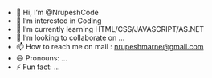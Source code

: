 - 👋 Hi, I’m @NrupeshCode
- 👀 I’m interested in Coding
- 🌱 I’m currently learning HTML/CSS/JAVASCRIPT/AS.NET
- 💞️ I’m looking to collaborate on ...
- 📫 How to reach me on mail : nrupeshmarne@gmail.com
- 😄 Pronouns: ...
- ⚡ Fun fact: ...

<!---
NrupeshCode/NrupeshCode is a ✨ special ✨ repository because its `README.md` (this file) appears on your GitHub profile.
You can click the Preview link to take a look at your changes.
--->
